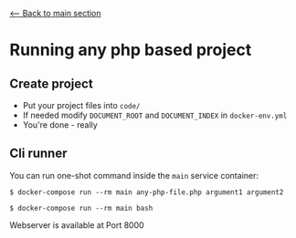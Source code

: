 [<-- Back to main section](../README.md)

# Running any php based project

## Create project

- Put your project files into `code/`
- If needed modify `DOCUMENT_ROOT` and `DOCUMENT_INDEX` in `docker-env.yml`
- You're done - really

## Cli runner

You can run one-shot command inside the `main` service container:

    $ docker-compose run --rm main any-php-file.php argument1 argument2

    $ docker-compose run --rm main bash

Webserver is available at Port 8000
